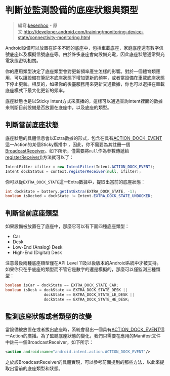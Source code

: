 # 判斷並監測設備的底座狀態與類型

> 編寫:[kesenhoo](https://github.com/kesenhoo) - 原文:<http://developer.android.com/training/monitoring-device-state/connectivity-monitoring.html>

Android設備可以放置在許多不同的底座中，包括車載底座，家庭底座還有數字信號底座以及模擬信號底座等。由於許多底座會向設備充電，因此底座狀態通常與充電狀態密切相關。

你的應用類型決定了底座類型會對更新頻率產生怎樣的影響。對於一個體育類應用，可以讓設備在筆記本底座狀態下增加更新的頻率，或者當設備在車載底座狀態下停止更新。相反的，如果你的後臺服務用來更新交通數據，你也可以選擇在車載底座模式下最大化更新的頻率。

底座狀態也是以Sticky Intent方式來廣播的，這樣可以通過查詢Intent裡面的數據來判斷目前設備是否放置在底座中，以及底座的類型。

## 判斷當前底座狀態

底座狀態的具體信息會以Extra數據的形式，包含在具有[ACTION_DOCK_EVENT](http://developer.android.com/reference/android/content/Intent.html#ACTION_DOCK_EVENT)這一Action的某個Sticky廣播中 ，因此，你不需要為其註冊一個[BroadcastReceiver](http://developer.android.com/reference/android/content/BroadcastReceiver.html)。如下所示，僅需要將`null`作為參數傳遞給<a href="http://developer.android.com/reference/android/content/Context.html#registerReceiver(android.content.BroadcastReceiver, android.content.IntentFilter)">registerReceiver()</a>方法就可以了：

```java
IntentFilter ifilter = new IntentFilter(Intent.ACTION_DOCK_EVENT);
Intent dockStatus = context.registerReceiver(null, ifilter);
```

你可以從`EXTRA_DOCK_STATE`這一Extra數據中，提取出當前的底座狀態：

```java
int dockState = battery.getIntExtra(EXTRA_DOCK_STATE, -1);
boolean isDocked = dockState != Intent.EXTRA_DOCK_STATE_UNDOCKED;
```

## 判斷當前底座類型

如果設備被放置在了底座中，那麼它可以有下面四種底座類型：

* Car
* Desk
* Low-End (Analog) Desk
* High-End (Digital) Desk

注意最後兩種底座類型僅在API Level 11及以後版本的Android系統中才被支持。如果你只在乎底座的類型而不管它是數字的還是模擬的，那麼可以僅監測三種類型：

```java
boolean isCar = dockState == EXTRA_DOCK_STATE_CAR;
boolean isDesk = dockState == EXTRA_DOCK_STATE_DESK ||
                 dockState == EXTRA_DOCK_STATE_LE_DESK ||
                 dockState == EXTRA_DOCK_STATE_HE_DESK;
```

## 監測底座狀態或者類型的改變

當設備被放置在或者拔出底座時，系統會發出一個具有[ACTION_DOCK_EVENT](http://developer.android.com/reference/android/content/Intent.html#ACTION_DOCK_EVENT)這一Action的廣播。為了監聽底座狀態的變化，我們只需要在應用的Manifest文件中註冊一個BroadcastReceiver，如下所示：

```xml
<action android:name="android.intent.action.ACTION_DOCK_EVENT"/>
```

之於該BroadcastReceiver的具體實現，可以參考前面提到的那些方法，以此來提取出當前的底座類型和狀態。
